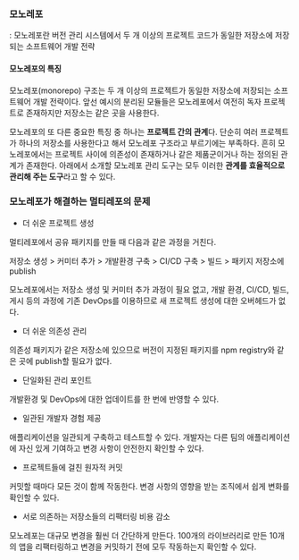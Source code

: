 ###  모노레포
: 모노레포란 버전 관리 시스템에서 두 개 이상의 프로젝트 코드가 동일한 저장소에 저장되는 소프트웨어 개발 전략

#### 모노레포의 특징
모노레포(monorepo) 구조는 두 개 이상의 프로젝트가 동일한 저장소에 저장되는 소프트웨어 개발 전략이다. 앞선 예시의 분리된 모듈들은 모노레포에서 여전히 독자 프로젝트로 존재하지만 저장소는 같은 곳을 사용한다.

모노레포의 또 다른 중요한 특징 중 하나는 **프로젝트 간의 관계**다. 단순히 여러 프로젝트가 하나의 저장소를 사용한다고 해서 모노레포 구조라고 부르기에는 부족하다. 흔히 모노레포에서는 프로젝트 사이에 의존성이 존재하거나 같은 제품군이거나 하는 정의된 관계가 존재한다. 아래에서 소개할 모노레포 관리 도구는 모두 이러한 **관계를 효율적으로 관리해 주는 도구**라고 할 수 있다.


### 모노레포가 해결하는 멀티레포의 문제
- 더 쉬운 프로젝트 생성

멀티레포에서 공유 패키지를 만들 때 다음과 같은 과정을 거친다.

저장소 생성 > 커미터 추가 > 개발환경 구축 > CI/CD 구축 > 빌드 > 패키지 저장소에 publish

모노레포에서는 저장소 생성 및 커미터 추가 과정이 필요 없고, 개발 환경, CI/CD, 빌드, 게시 등의 과정에 기존 DevOps를 이용하므로 새 프로젝트 생성에 대한 오버헤드가 없다.

- 더 쉬운 의존성 관리

의존성 패키지가 같은 저장소에 있으므로 버전이 지정된 패키지를 npm registry와 같은 곳에 publish할 필요가 없다.

- 단일화된 관리 포인트

개발환경 및 DevOps에 대한 업데이트를 한 번에 반영할 수 있다.

- 일관된 개발자 경험 제공

애플리케이션을 일관되게 구축하고 테스트할 수 있다. 개발자는 다른 팀의 애플리케이션에 자신 있게 기여하고 변경 사항이 안전한지 확인할 수 있다.

- 프로젝트들에 걸친 원자적 커밋

커밋할 때마다 모든 것이 함께 작동한다. 변경 사항의 영향을 받는 조직에서 쉽게 변화를 확인할 수 있다.

- 서로 의존하는 저장소들의 리팩터링 비용 감소

모노레포는 대규모 변경을 훨씬 더 간단하게 만든다. 100개의 라이브러리로 만든 10개의 앱을 리팩터링하고 변경을 커밋하기 전에 모두 작동하는지 확인할 수 있다.

